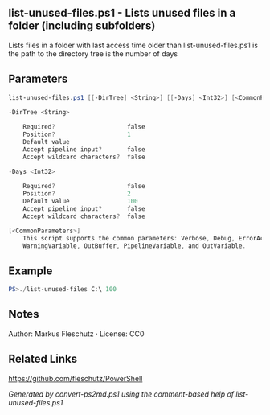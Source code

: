 ## list-unused-files.ps1 - Lists unused files in a folder (including subfolders)

Lists files in a folder with last access time older than <Days>
list-unused-files.ps1 <DirTree> <Days>
<DirTree> is the path to the directory tree
<Days> is the number of days

## Parameters
```powershell
list-unused-files.ps1 [[-DirTree] <String>] [[-Days] <Int32>] [<CommonParameters>]

-DirTree <String>
    
    Required?                    false
    Position?                    1
    Default value                
    Accept pipeline input?       false
    Accept wildcard characters?  false

-Days <Int32>
    
    Required?                    false
    Position?                    2
    Default value                100
    Accept pipeline input?       false
    Accept wildcard characters?  false

[<CommonParameters>]
    This script supports the common parameters: Verbose, Debug, ErrorAction, ErrorVariable, WarningAction, 
    WarningVariable, OutBuffer, PipelineVariable, and OutVariable.
```

## Example
```powershell
PS>./list-unused-files C:\ 100
```

## Notes
Author: Markus Fleschutz · License: CC0

## Related Links
https://github.com/fleschutz/PowerShell

*Generated by convert-ps2md.ps1 using the comment-based help of list-unused-files.ps1*
